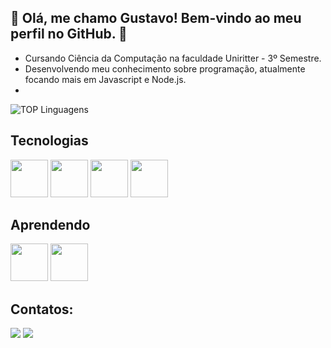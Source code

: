 ## 🔸 Olá, me chamo Gustavo! Bem-vindo ao meu perfil no GitHub. 🔸

- Cursando Ciência da Computação na faculdade Uniritter - 3º Semestre.
- Desenvolvendo meu conhecimento sobre programação, atualmente focando mais em Javascript e Node.js.
- 

![TOP Linguagens](https://github-readme-stats.vercel.app/api/top-langs/?username=camargobro&layout=compact&theme=dracula)


## Tecnologias
<div>
<img src="https://cdn.jsdelivr.net/gh/devicons/devicon@latest/icons/html5/html5-original.svg" width = 60px />
<img src="https://cdn.jsdelivr.net/gh/devicons/devicon@latest/icons/css3/css3-original.svg"  width = 60px/>
<img src="https://cdn.jsdelivr.net/gh/devicons/devicon@latest/icons/javascript/javascript-original.svg" width = 60px />
<img src="https://cdn.jsdelivr.net/gh/devicons/devicon@latest/icons/nodejs/nodejs-plain-wordmark.svg" width = 60px />
</div>

## Aprendendo
<div>
<img src="https://cdn.jsdelivr.net/gh/devicons/devicon@latest/icons/express/express-original.svg" width = 60px />
<img src="https://cdn.jsdelivr.net/gh/devicons/devicon@latest/icons/firebase/firebase-original.svg" width = 60px />
</div>  




## Contatos:

<div>
<a href="https://instagram.com/gustacamargooo" target="_blank"><img loading="lazy" src="https://img.shields.io/badge/-Instagram-%23E4405F?style=for-the-badge&logo=instagram&logoColor=white" target="_blank"></a>
<a href="https://www.linkedin.com/in/gustavo-camargo-ba2385302/" target="_blank"><img loading="lazy" src="https://img.shields.io/badge/-LinkedIn-%230077B5?style=for-the-badge&logo=linkedin&logoColor=white" target="_blank"></a>   
</div>
